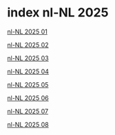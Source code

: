 # index nl-NL 2025

<a href="./01">nl-NL 2025 01</a>

<a href="./02">nl-NL 2025 02</a>

<a href="./03">nl-NL 2025 03</a>

<a href="./04">nl-NL 2025 04</a>

<a href="./05">nl-NL 2025 05</a>

<a href="./06">nl-NL 2025 06</a>

<a href="./07">nl-NL 2025 07</a>

<a href="./08">nl-NL 2025 08</a>
